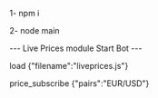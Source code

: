 1- npm i

2- node main



--- Live Prices module Start Bot ---


load {"filename":"liveprices.js"}



price_subscribe {"pairs":"EUR/USD"}
